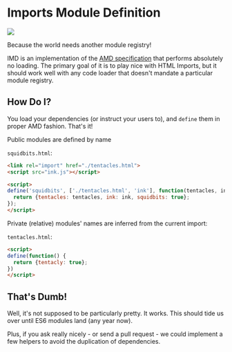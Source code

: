 # Imports Module Definition

![](http://xkcd.com/927/)

Because the world needs another module registry!

IMD is an implementation of the
[AMD specification](https://github.com/amdjs/amdjs-api/blob/master/AMD.md) that
performs absolutely no loading. The primary goal of it is to play nice with
HTML Imports, but it should work well with any code loader that doesn't mandate
a particular module registry.


## How Do I?

You load your dependencies (or instruct your users to), and `define` them in
proper AMD fashion. That's it!

Public modules are defined by name

`squidbits.html`:
```html
<link rel="import" href="./tentacles.html">
<script src="ink.js"></script>

<script>
define('squidbits', ['./tentacles.html', 'ink'], function(tentacles, ink) {
  return {tentacles: tentacles, ink: ink, squidbits: true};
});
</script>
```

Private (relative) modules' names are inferred from the current import:

`tentacles.html`:
```html
<script>
define(function() {
  return {tentacly: true};
})
</script>
```


## That's Dumb!

Well, it's not supposed to be particularly pretty. It works. This should tide
us over until ES6 modules land (any year now).

Plus, if you ask really nicely - or send a pull request - we could implement
a few helpers to avoid the duplication of dependencies.
